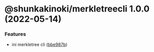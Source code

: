 # @shunkakinoki/merkletreecli 1.0.0 (2022-05-14)

### Features

- ini merkletree cli ([bbe987b](https://github.com/shunkakinoki/contracts/commit/bbe987bab9e7fa6a0e42fa1aba6ab40eaf08f903))
